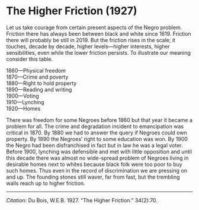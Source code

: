 # The Higher Friction (1927)

Let us take courage from certain present aspects of the Negro problem. Friction there has always been between black and white since 1619. Friction there will probably be still in 2019. But the friction rises in the scale; it touches, decade by decade, higher levels—higher interests, higher sensibilities, even while the lower friction persists. To illustrate our meaning consider this table.

1860—Physical freedom  
1870—Crime and poverty  
1880—Right to hold property  
1890—Reading and writing  
1900—Voting  
1910—Lynching  
1920—Homes

There was freedom for some Negroes before 1860 but that year it became a problem for all. The crime and degradation incident to emancipation was critical in 1870. By 1880 we had to answer the query if Negroes could own property. By 1890 the Negroes’ right to some education was won. By 1900 the Negro had been disfranchised in fact but in law he was a legal voter. Before 1900, lynching was defensible and met with little opposition and until this decade there was almost no wide-spread problem of Negroes living in desirable homes next to whites because black folk were too poor to buy such homes. Thus even in the record of discrimination we are pressing on and up. The founding stones still waver, far from fast, but the trembling walls reach up to higher friction.
________________
*Citation:* Du Bois, W.E.B. 1927. "The Higher Friction."  34(2):70.
